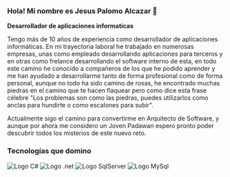 ### Hola! Mi nombre es Jesus Palomo Alcazar 👋
**Desarrollador de aplicaciones informaticas**

Tengo más de 10 años de experiencia como desarrollador de aplicaciones informáticas.
En mi trayectoria laboral he trabajado en numerosas empresas, unas como empleado desarrollando aplicaciones para terceros y en otras como frelance desarrollando el software interno de esta, en todo este camino he conocido a compañeros de los que he podido aprender y me han ayudado a desarrollarme tanto de forma profesional como de forma personal, aunque no todo ha sido camino de rosas, he encontrado muchas piedras en el camino que te hacen flaquear pero como dice esta frase célebre "Los problemas son como las piedras, puedes utilizarlos como anclas para hundirte o como escalones para subir".

Actualmente sigo el camino para convertirme en Arquitecto de Software, y aunque por ahora me considero un Joven Padawan espero pronto poder descubrir todos los misterios de este nuevo reto.

### Tecnologías que domino
![Logo C#]()
![Logo .net]()
![Logo SqlServer]()
![Logo MySql]()
